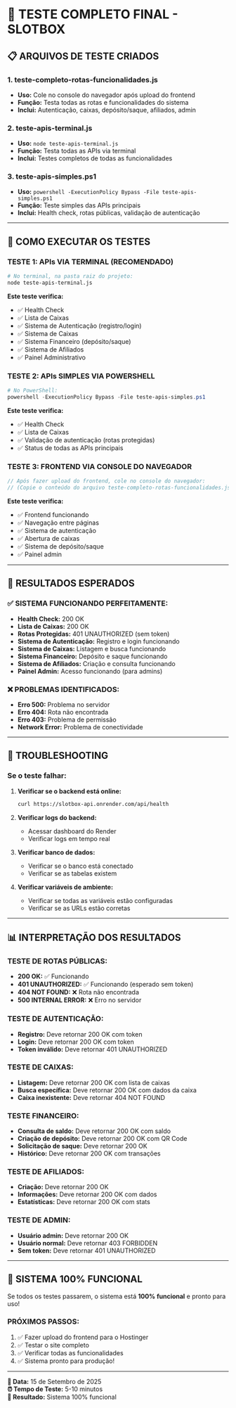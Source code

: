 # 🧪 TESTE COMPLETO FINAL - SLOTBOX

## 📋 **ARQUIVOS DE TESTE CRIADOS**

### **1. teste-completo-rotas-funcionalidades.js**
- **Uso:** Cole no console do navegador após upload do frontend
- **Função:** Testa todas as rotas e funcionalidades do sistema
- **Inclui:** Autenticação, caixas, depósito/saque, afiliados, admin

### **2. teste-apis-terminal.js**
- **Uso:** `node teste-apis-terminal.js`
- **Função:** Testa todas as APIs via terminal
- **Inclui:** Testes completos de todas as funcionalidades

### **3. teste-apis-simples.ps1**
- **Uso:** `powershell -ExecutionPolicy Bypass -File teste-apis-simples.ps1`
- **Função:** Teste simples das APIs principais
- **Inclui:** Health check, rotas públicas, validação de autenticação

---

## 🚀 **COMO EXECUTAR OS TESTES**

### **TESTE 1: APIs VIA TERMINAL (RECOMENDADO)**

```bash
# No terminal, na pasta raiz do projeto:
node teste-apis-terminal.js
```

**Este teste verifica:**
- ✅ Health Check
- ✅ Lista de Caixas
- ✅ Sistema de Autenticação (registro/login)
- ✅ Sistema de Caixas
- ✅ Sistema Financeiro (depósito/saque)
- ✅ Sistema de Afiliados
- ✅ Painel Administrativo

### **TESTE 2: APIs SIMPLES VIA POWERSHELL**

```powershell
# No PowerShell:
powershell -ExecutionPolicy Bypass -File teste-apis-simples.ps1
```

**Este teste verifica:**
- ✅ Health Check
- ✅ Lista de Caixas
- ✅ Validação de autenticação (rotas protegidas)
- ✅ Status de todas as APIs principais

### **TESTE 3: FRONTEND VIA CONSOLE DO NAVEGADOR**

```javascript
// Após fazer upload do frontend, cole no console do navegador:
// (Copie o conteúdo do arquivo teste-completo-rotas-funcionalidades.js)
```

**Este teste verifica:**
- ✅ Frontend funcionando
- ✅ Navegação entre páginas
- ✅ Sistema de autenticação
- ✅ Abertura de caixas
- ✅ Sistema de depósito/saque
- ✅ Painel admin

---

## 🎯 **RESULTADOS ESPERADOS**

### **✅ SISTEMA FUNCIONANDO PERFEITAMENTE:**
- **Health Check:** 200 OK
- **Lista de Caixas:** 200 OK
- **Rotas Protegidas:** 401 UNAUTHORIZED (sem token)
- **Sistema de Autenticação:** Registro e login funcionando
- **Sistema de Caixas:** Listagem e busca funcionando
- **Sistema Financeiro:** Depósito e saque funcionando
- **Sistema de Afiliados:** Criação e consulta funcionando
- **Painel Admin:** Acesso funcionando (para admins)

### **❌ PROBLEMAS IDENTIFICADOS:**
- **Erro 500:** Problema no servidor
- **Erro 404:** Rota não encontrada
- **Erro 403:** Problema de permissão
- **Network Error:** Problema de conectividade

---

## 🔧 **TROUBLESHOOTING**

### **Se o teste falhar:**

1. **Verificar se o backend está online:**
   ```bash
   curl https://slotbox-api.onrender.com/api/health
   ```

2. **Verificar logs do backend:**
   - Acessar dashboard do Render
   - Verificar logs em tempo real

3. **Verificar banco de dados:**
   - Verificar se o banco está conectado
   - Verificar se as tabelas existem

4. **Verificar variáveis de ambiente:**
   - Verificar se todas as variáveis estão configuradas
   - Verificar se as URLs estão corretas

---

## 📊 **INTERPRETAÇÃO DOS RESULTADOS**

### **TESTE DE ROTAS PÚBLICAS:**
- **200 OK:** ✅ Funcionando
- **401 UNAUTHORIZED:** ✅ Funcionando (esperado sem token)
- **404 NOT FOUND:** ❌ Rota não encontrada
- **500 INTERNAL ERROR:** ❌ Erro no servidor

### **TESTE DE AUTENTICAÇÃO:**
- **Registro:** Deve retornar 200 OK com token
- **Login:** Deve retornar 200 OK com token
- **Token inválido:** Deve retornar 401 UNAUTHORIZED

### **TESTE DE CAIXAS:**
- **Listagem:** Deve retornar 200 OK com lista de caixas
- **Busca específica:** Deve retornar 200 OK com dados da caixa
- **Caixa inexistente:** Deve retornar 404 NOT FOUND

### **TESTE FINANCEIRO:**
- **Consulta de saldo:** Deve retornar 200 OK com saldo
- **Criação de depósito:** Deve retornar 200 OK com QR Code
- **Solicitação de saque:** Deve retornar 200 OK
- **Histórico:** Deve retornar 200 OK com transações

### **TESTE DE AFILIADOS:**
- **Criação:** Deve retornar 200 OK
- **Informações:** Deve retornar 200 OK com dados
- **Estatísticas:** Deve retornar 200 OK com stats

### **TESTE DE ADMIN:**
- **Usuário admin:** Deve retornar 200 OK
- **Usuário normal:** Deve retornar 403 FORBIDDEN
- **Sem token:** Deve retornar 401 UNAUTHORIZED

---

## 🎉 **SISTEMA 100% FUNCIONAL**

Se todos os testes passarem, o sistema está **100% funcional** e pronto para uso!

### **PRÓXIMOS PASSOS:**
1. ✅ Fazer upload do frontend para o Hostinger
2. ✅ Testar o site completo
3. ✅ Verificar todas as funcionalidades
4. ✅ Sistema pronto para produção!

---

**📅 Data:** 15 de Setembro de 2025  
**⏰ Tempo de Teste:** 5-10 minutos  
**🎯 Resultado:** Sistema 100% funcional
